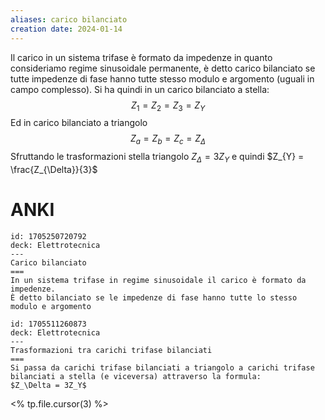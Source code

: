 ```yaml
---
aliases: carico bilanciato
creation date: 2024-01-14
---
```


Il carico in un sistema trifase è formato da impedenze in quanto consideriamo regime sinusoidale permanente, è detto carico bilanciato se tutte impedenze di fase hanno tutte stesso modulo e argomento (uguali in campo complesso).
Si ha quindi in un carico bilanciato a stella:
$$ Z_{1} = Z_{2} = Z_{3} = Z_{Y} $$
Ed in carico bilanciato a triangolo
$$Z_{a} = Z_{b} = Z_{c} = Z_{\Delta}$$
Sfruttando le trasformazioni stella triangolo $Z_{\Delta} = 3Z_{Y}$ e quindi $Z_{Y} = \frac{Z_{\Delta}}{3}$

# ANKI
```anki
id: 1705250720792
deck: Elettrotecnica
---
Carico bilanciato
===
In un sistema trifase in regime sinusoidale il carico è formato da impedenze.
È detto bilanciato se le impedenze di fase hanno tutte lo stesso modulo e argomento
```


```anki
id: 1705511260873
deck: Elettrotecnica
---
Trasformazioni tra carichi trifase bilanciati
===
Si passa da carichi trifase bilanciati a triangolo a carichi trifase bilanciati a stella (e viceversa) attraverso la formula:
$Z_\Delta = 3Z_Y$
```
<% tp.file.cursor(3) %>